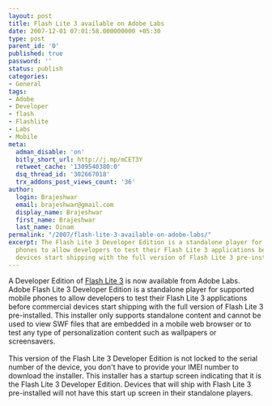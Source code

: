 ```yaml
---
layout: post
title: Flash Lite 3 available on Adobe Labs
date: 2007-12-01 07:01:58.000000000 +05:30
type: post
parent_id: '0'
published: true
password: ''
status: publish
categories:
- General
tags:
- Adobe
- Developer
- flash
- Flashlite
- Labs
- Mobile
meta:
  adman_disable: 'on'
  bitly_short_url: http://j.mp/mCET3Y
  retweet_cache: '1309540380:0'
  dsq_thread_id: '302667018'
  trx_addons_post_views_count: '36'
author:
  login: Brajeshwar
  email: brajeshwar@gmail.com
  display_name: Brajeshwar
  first_name: Brajeshwar
  last_name: Oinam
permalink: "/2007/flash-lite-3-available-on-adobe-labs/"
excerpt: The Flash Lite 3 Developer Edition is a standalone player for supported mobile
  phones to allow developers to test their Flash Lite 3 applications before commercial
  devices start shipping with the full version of Flash Lite 3 pre-installed.
---
```

<p>A Developer Edition of <a href="http://labs.adobe.com/technologies/flashlite3/">Flash Lite 3</a> is now available from Adobe Labs. Adobe Flash Lite 3 Developer Edition is a standalone player for supported mobile phones to allow developers to test their Flash Lite 3 applications before commercial devices start shipping with the full version of Flash Lite 3 pre-installed. This installer only supports standalone content and cannot be used to view SWF files that are embedded in a mobile web browser or to test any type of personalization content such as wallpapers or screensavers.<br />
<!--more--><br />
This version of the Flash Lite 3 Developer Edition is not locked to the serial number of the device, you don't have to provide your IMEI number to download the installer. This installer has a startup screen indicating that it is the Flash Lite 3 Developer Edition. Devices that will ship with Flash Lite 3 pre-installed will not have this start up screen in their standalone players.</p>
